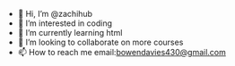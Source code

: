 - 👋 Hi, I’m @zachihub
- 👀 I’m interested in coding
- 🌱 I’m currently learning html
- 💞️ I’m looking to collaborate on more courses
- 📫 How to reach me email:bowendavies430@gmail.com

<!---
zachihub/zachihub is a ✨ special ✨ repository because its `README.md` (this file) appears on your GitHub profile.
You can click the Preview link to take a look at your changes.
--->
